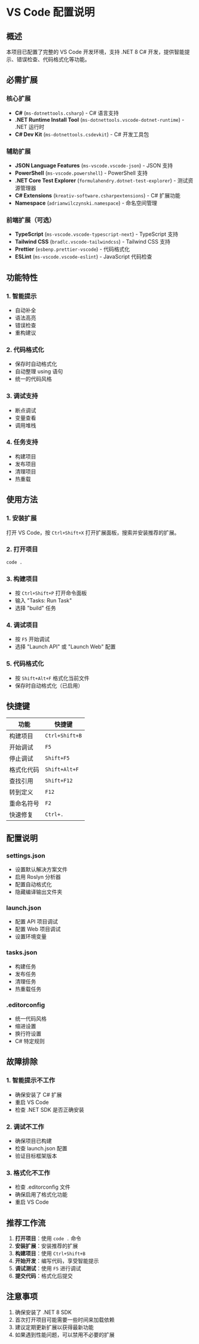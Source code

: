 # VS Code 配置说明

## 概述

本项目已配置了完整的 VS Code 开发环境，支持 .NET 8 C# 开发，提供智能提示、错误检查、代码格式化等功能。

## 必需扩展

### 核心扩展

-   **C#** (`ms-dotnettools.csharp`) - C# 语言支持
-   **.NET Runtime Install Tool** (`ms-dotnettools.vscode-dotnet-runtime`) - .NET 运行时
-   **C# Dev Kit** (`ms-dotnettools.csdevkit`) - C# 开发工具包

### 辅助扩展

-   **JSON Language Features** (`ms-vscode.vscode-json`) - JSON 支持
-   **PowerShell** (`ms-vscode.powershell`) - PowerShell 支持
-   **.NET Core Test Explorer** (`formulahendry.dotnet-test-explorer`) - 测试资源管理器
-   **C# Extensions** (`kreativ-software.csharpextensions`) - C# 扩展功能
-   **Namespace** (`adrianwilczynski.namespace`) - 命名空间管理

### 前端扩展（可选）

-   **TypeScript** (`ms-vscode.vscode-typescript-next`) - TypeScript 支持
-   **Tailwind CSS** (`bradlc.vscode-tailwindcss`) - Tailwind CSS 支持
-   **Prettier** (`esbenp.prettier-vscode`) - 代码格式化
-   **ESLint** (`ms-vscode.vscode-eslint`) - JavaScript 代码检查

## 功能特性

### 1. 智能提示

-   自动补全
-   语法高亮
-   错误检查
-   重构建议

### 2. 代码格式化

-   保存时自动格式化
-   自动整理 using 语句
-   统一的代码风格

### 3. 调试支持

-   断点调试
-   变量查看
-   调用堆栈

### 4. 任务支持

-   构建项目
-   发布项目
-   清理项目
-   热重载

## 使用方法

### 1. 安装扩展

打开 VS Code，按 `Ctrl+Shift+X` 打开扩展面板，搜索并安装推荐的扩展。

### 2. 打开项目

```bash
code .
```

### 3. 构建项目

-   按 `Ctrl+Shift+P` 打开命令面板
-   输入 "Tasks: Run Task"
-   选择 "build" 任务

### 4. 调试项目

-   按 `F5` 开始调试
-   选择 "Launch API" 或 "Launch Web" 配置

### 5. 代码格式化

-   按 `Shift+Alt+F` 格式化当前文件
-   保存时自动格式化（已启用）

## 快捷键

| 功能       | 快捷键         |
| ---------- | -------------- |
| 构建项目   | `Ctrl+Shift+B` |
| 开始调试   | `F5`           |
| 停止调试   | `Shift+F5`     |
| 格式化代码 | `Shift+Alt+F`  |
| 查找引用   | `Shift+F12`    |
| 转到定义   | `F12`          |
| 重命名符号 | `F2`           |
| 快速修复   | `Ctrl+.`       |

## 配置说明

### settings.json

-   设置默认解决方案文件
-   启用 Roslyn 分析器
-   配置自动格式化
-   隐藏编译输出文件夹

### launch.json

-   配置 API 项目调试
-   配置 Web 项目调试
-   设置环境变量

### tasks.json

-   构建任务
-   发布任务
-   清理任务
-   热重载任务

### .editorconfig

-   统一代码风格
-   缩进设置
-   换行符设置
-   C# 特定规则

## 故障排除

### 1. 智能提示不工作

-   确保安装了 C# 扩展
-   重启 VS Code
-   检查 .NET SDK 是否正确安装

### 2. 调试不工作

-   确保项目已构建
-   检查 launch.json 配置
-   验证目标框架版本

### 3. 格式化不工作

-   检查 .editorconfig 文件
-   确保启用了格式化功能
-   重启 VS Code

## 推荐工作流

1. **打开项目**：使用 `code .` 命令
2. **安装扩展**：安装推荐的扩展
3. **构建项目**：使用 `Ctrl+Shift+B`
4. **开始开发**：编写代码，享受智能提示
5. **调试测试**：使用 `F5` 进行调试
6. **提交代码**：格式化后提交

## 注意事项

1. 确保安装了 .NET 8 SDK
2. 首次打开项目可能需要一些时间来加载依赖
3. 建议定期更新扩展以获得最新功能
4. 如果遇到性能问题，可以禁用不必要的扩展
